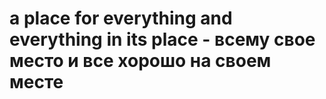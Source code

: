 # a place for everything and everything in its place - всему свое место и все хорошо на своем месте
